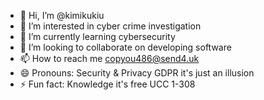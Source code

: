 - 👋 Hi, I’m @kimikukiu
- 👀 I’m interested in cyber crime investigation 
- 🌱 I’m currently learning cybersecurity 
- 💞️ I’m looking to collaborate on developing software 
- 📫 How to reach me copyou486@send4.uk
- 😄 Pronouns: Security & Privacy GDPR it's just an illusion 
- ⚡ Fun fact: Knowledge it's free UCC 1-308 

<!---
kimikukiu/kimikukiu is a ✨ special ✨ repository because its `README.md` (this file) appears on your GitHub profile.
You can click the Preview link to take a look at your changes.
--->

